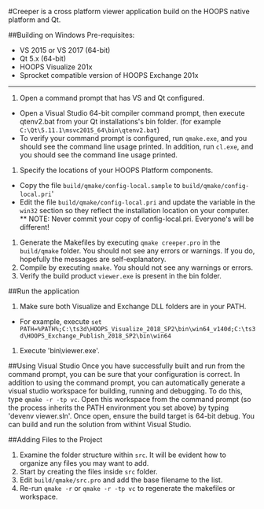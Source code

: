 #Creeper is a cross platform viewer application build on the HOOPS native platform and Qt.

##Building on Windows
Pre-requisites:

* VS 2015 or VS 2017 (64-bit)
* Qt 5.x (64-bit)
* HOOPS Visualize 201x
* Sprocket compatible version of HOOPS Exchange 201x
---
1. Open a command prompt that has VS and Qt configured.
 * Open a Visual Studio 64-bit compiler command prompt, then execute qtenv2.bat from your Qt installations's bin folder. (for example `C:\Qt\5.11.1\msvc2015_64\bin\qtenv2.bat`)
 * To verify your command prompt is configured, run `qmake.exe`, and you should see the command line usage printed. In addition, run `cl.exe`, and you should see the command line usage printed.
1. Specify the locations of your HOOPS Platform components.
 * Copy the file `build/qmake/config-local.sample` to `build/qmake/config-local.pri`'
 * Edit the file `build/qmake/config-local.pri` and update the variable in the `win32` section so they reflect the installation location on your computer.
 ** NOTE: Never commit your copy of config-local.pri. Everyone's will be different!
1. Generate the Makefiles by executing `qmake creeper.pro` in the `build/qmake` folder. You should not see any errors or warnings. If you do, hopefully the messages are self-explanatory.
1. Compile by executing `nmake`. You should not see any warnings or errors.
1. Verify the build product `viewer.exe` is present in the bin folder.

##Run the application
1. Make sure both Visualize and Exchange DLL folders are in your PATH.
  * For example, execute `set PATH=%PATH%;C:\ts3d\HOOPS_Visualize_2018_SP2\bin\win64_v140d;C:\ts3d\HOOPS_Exchange_Publish_2018_SP2\bin\win64`
1. Execute 'bin\viewer.exe'.


##Using Visual Studio
Once you have successfully built and run from the command prompt, you can be sure that your configuration is correct. In addition to using the command prompt, you can automatically generate a visual studio workspace for building, running and debugging. To do this, type `qmake -r -tp vc`. Open this workspace from the command prompt (so the process inherits the PATH environment you set above) by typing 'devenv viewer.sln'. Once open, ensure the build target is 64-bit debug. You can build and run the solution from withint Visual Studio.

##Adding Files to the Project
1. Examine the folder structure within `src`. It will be evident how to organize any files you may want to add.
1. Start by creating the files inside `src` folder.
1. Edit `build/qmake/src.pro` and add the base filename to the list.
1. Re-run `qmake -r` or `qmake -r -tp vc` to regenerate the makefiles or workspace.



